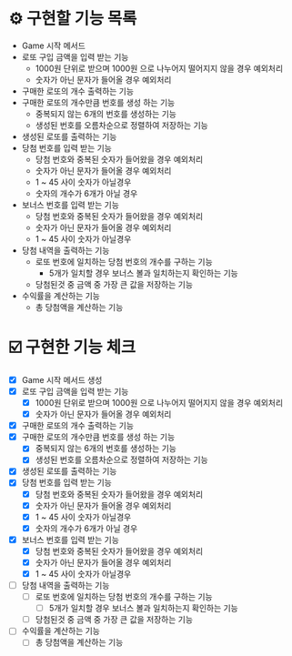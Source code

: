 # ⚙️ 구현할 기능 목록

- Game 시작 메서드
- 로또 구입 금액을 입력 받는 기능
    - 1000원 단위로 받으며 1000원 으로 나누어지 떨어지지 않을 경우 예외처리
    - 숫자가 아닌 문자가 들어올 경우 예외처리
- 구매한 로또의 개수 출력하는 기능
- 구매한 로또의 개수만큼 번호를 생성 하는 기능
    - 중복되지 않는 6개의 번호를 생성하는 기능
    - 생성된 번호를 오름차순으로 정렬하여 저장하는 기능
- 생성된 로또를 출력하는 기능
- 당첨 번호를 입력 받는 기능
  - 당첨 번호와 중복된 숫자가 들어왔을 경우 예외처리
  - 숫자가 아닌 문자가 들어올 경우 예외처리
  - 1 ~ 45 사이 숫자가 아닐경우
  - 숫자의 개수가 6개가 아닐 경우
- 보너스 번호를 입력 받는 기능
  - 당첨 번호와 중복된 숫자가 들어왔을 경우 예외처리
  - 숫자가 아닌 문자가 들어올 경우 예외처리
  - 1 ~ 45 사이 숫자가 아닐경우
- 당첨 내역을 출력하는 기능
    - 로또 번호에 일치하는 당첨 번호의 개수를 구하는 기능
        - 5개가 일치할 경우 보너스 볼과 일치하는지 확인하는 기능
    - 당첨된것 중 금액 중 가장 큰 값을 저장하는 기능
- 수익률을 계산하는 기능
    - 총 당첨액을 계산하는 기능

# ☑️ 구현한 기능 체크

* [X] Game 시작 메서드 생성
* [X] 로또 구입 금액을 입력 받는 기능
    * [X] 1000원 단위로 받으며 1000원 으로 나누어지 떨어지지 않을 경우 예외처리
    * [X] 숫자가 아닌 문자가 들어올 경우 예외처리
* [X] 구매한 로또의 개수 출력하는 기능
* [X] 구매한 로또의 개수만큼 번호를 생성 하는 기능
    * [X] 중복되지 않는 6개의 번호를 생성하는 기능
    * [X] 생성된 번호를 오름차순으로 정렬하여 저장하는 기능
* [X] 생성된 로또를 출력하는 기능
* [X] 당첨 번호를 입력 받는 기능
  * [X] 당첨 번호와 중복된 숫자가 들어왔을 경우 예외처리
  * [X] 숫자가 아닌 문자가 들어올 경우 예외처리
  * [X] 1 ~ 45 사이 숫자가 아닐경우
  * [X] 숫자의 개수가 6개가 아닐 경우
* [X] 보너스 번호를 입력 받는 기능
    * [X] 당첨 번호와 중복된 숫자가 들어왔을 경우 예외처리
    * [X] 숫자가 아닌 문자가 들어올 경우 예외처리
    * [X] 1 ~ 45 사이 숫자가 아닐경우
* [ ] 당첨 내역을 출력하는 기능
    * [ ] 로또 번호에 일치하는 당첨 번호의 개수를 구하는 기능
        * [ ] 5개가 일치할 경우 보너스 볼과 일치하는지 확인하는 기능
    * [ ] 당첨된것 중 금액 중 가장 큰 값을 저장하는 기능
* [ ] 수익률을 계산하는 기능
    * [ ] 총 당첨액을 계산하는 기능